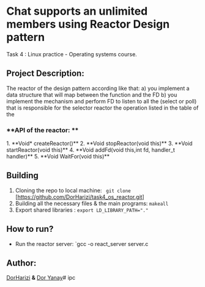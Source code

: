 # Chat supports an unlimited members using Reactor Design pattern </div>
Task 4 : Linux practice - Operating systems course.</div>

## Project Description:</div>
The reactor of the design pattern according like that: </div>
a) you implement a data structure that will map between the function and the FD </div>
b) you implement the mechanism and perform FD to listen to all the (select or poll) that is responsible for the selector </div>
   reactor the operation listed in the table of the </div>

### **API of the reactor: **</div>
</div>
1. **Void* createReactor()** 
</div>
2. **Void stopReactor(void this)** 
</div>
3. **Void startReactor(void this)** 
</div>
4. **Void addFd(void this,int fd, handler_t handler)** 
</div>
5. **Void WaitFor(void this)** 
</div>

## Building</div>
1. Cloning the repo to local machine: ` git clone` [https://github.com/DorHarizi/task4_os_reactor.git] </div>
2. Building all the necessary files & the main programs:  `makeall` </div>
3. Export shared libraries : `export LD_LIBRARY_PATH="."` </div>
</div>

## How to run? </div>
- Run the reactor server: `gcc -o react_server server.c </div>

## Author: </div>
[DorHarizi](https://github.com/DorHarizi "DorHarizi") **&** [Dor Yanay](https://github.com/DorYanay "Dor Yanay")# ipc</div>
